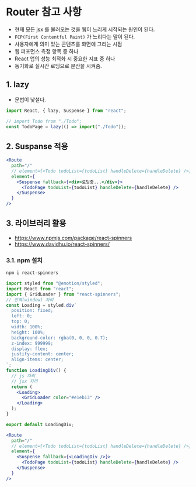 # Router 참고 사항

- 현재 모든 jsx 를 불러오는 것을 웹이 느리게 시작되는 원인이 된다.
- `FCP(First Contentful Paint)` 가 느리다는 말이 된다.
- 사용자에게 의미 있는 콘텐츠를 화면에 그리는 시점
- 웹 퍼포먼스 측정 항목 중 하나
- React 앱의 성능 최적화 시 중요한 지표 중 하나
- 동기화로 실시간 로딩으로 분산을 시켜줌.

## 1. lazy

- 문법이 낯설다.

```jsx
import React, { lazy, Suspense } from "react";
```

```jsx
// import Todo from "./Todo";
const TodoPage = lazy(() => import("./Todo"));
```

## 2. Suspanse 적용

```jsx
<Route
  path="/"
  // element={<Todo todoList={todoList} handleDelete={handleDelete} />}
  element={
    <Suspense fallback={<div>로딩중...</div>}>
      <TodoPage todoList={todoList} handleDelete={handleDelete} />
    </Suspense>
  }
/>
```

## 3. 라이브러리 활용

- https://www.npmjs.com/package/react-spinners
- https://www.davidhu.io/react-spinners/

### 3.1. npm 설치

```bash
npm i react-spinners
```

```jsx
import styled from "@emotion/styled";
import React from "react";
import { GridLoader } from "react-spinners";
// 전역(window) 자리
const Loading = styled.div`
  position: fixed;
  left: 0;
  top: 0;
  width: 100%;
  height: 100%;
  background-color: rgba(0, 0, 0, 0.7);
  z-index: 999999;
  display: flex;
  justify-content: center;
  align-items: center;
`;
function LoadingDiv() {
  // js 자리
  // jsx 자리
  return (
    <Loading>
      <GridLoader color="#e1eb13" />
    </Loading>
  );
}

export default LoadingDiv;
```

```jsx
<Route
  path="/"
  // element={<Todo todoList={todoList} handleDelete={handleDelete} />}
  element={
    <Suspense fallback={<LoadingDiv />}>
      <TodoPage todoList={todoList} handleDelete={handleDelete} />
    </Suspense>
  }
/>
```
